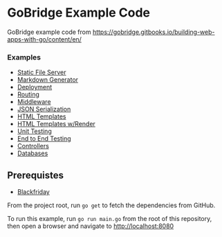 # GoBridge Example Code

GoBridge example code from https://gobridge.gitbooks.io/building-web-apps-with-go/content/en/

### Examples

- [Static File Server](../../tree/static-files)
- [Markdown Generator](../../tree/markdown-generator)
- [Deployment](../../tree/deployment)
- [Routing](../../tree/routing)
- [Middleware](../../tree/middleware)
- [JSON Serialization](../../tree/json)
- [HTML Templates](../../tree/templates)
- [HTML Templates w/Render](../../tree/render)
- [Unit Testing](../../tree/unit-tests)
- [End to End Testing](../../tree/integration-tests)
- [Controllers](../../tree/controllers)
- [Databases](../../tree/databases)

## Prerequistes

- [Blackfriday](https://github.com/russross/blackfriday)

From the project root, run `go get` to fetch the dependencies from GitHub.

To run this example, run `go run main.go` from the root of this repository, then open a browser and navigate to [http://localhost:8080](http://localhost:8000)
